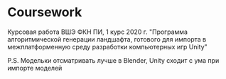 # Coursework
Курсовая работа ВШЭ ФКН ПИ, 1 курс 2020 г.
"Программа алгоритмической генерации ландшафта, готового для импорта в межплатформенную среду разработки компьютерных игр Unity"

P.S. Модельки отсматривать лучше в Blender, Unity сходит с ума при импорте моделей
